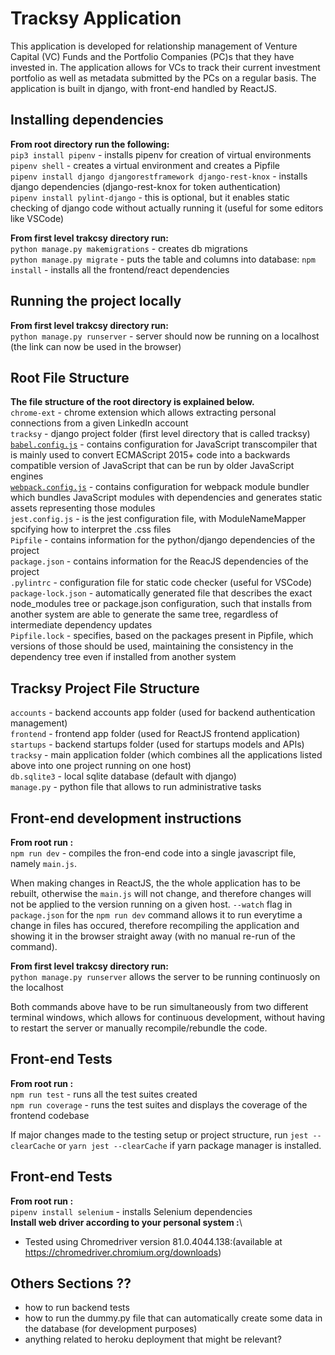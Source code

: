 # Tracksy Application

This application is developed for relationship management of Venture Capital (VC) Funds and the Portfolio Companies (PC)s that they have invested in. The application allows for VCs to track their current investment portfolio as well as metadata submitted by the PCs on a regular basis. The application is built in django, with front-end handled by ReactJS.

## Installing dependencies

**From root directory run the following:**\
`pip3 install pipenv` - installs pipenv for creation of virtual environments \
`pipenv shell` - creates a virtual environment and creates a Pipfile \
`pipenv install django djangorestframework django-rest-knox` - installs django dependencies (django-rest-knox for token authentication) \
`pipenv install pylint-django` - this is optional, but it enables static checking of django code without actually running it (useful for some editors like VSCode)

**From first level trakcsy directory run:**\
`python manage.py makemigrations` - creates db migrations \
`python manage.py migrate` - puts the table and columns into database:
`npm install` - installs all the frontend/react dependencies

## Running the project locally

**From first level trakcsy directory run:**\
`python manage.py runserver` - server should now be running on a localhost (the link can now be used in the browser)

## Root File Structure

**The file structure of the root directory is explained below.**\
`chrome-ext` - chrome extension which allows extracting personal connections from a given LinkedIn account\
`tracksy` - django project folder (first level directory that is called tracksy)\
[`babel.config.js`](https://babeljs.io/) - contains configuration for JavaScript transcompiler that is mainly used to convert ECMAScript 2015+ code into a backwards compatible version of JavaScript that can be run by older JavaScript engines \
[`webpack.config.js`](https://webpack.js.org/) - contains configuration for webpack module bundler which bundles JavaScript modules with dependencies and generates static assets representing those modules\
`jest.config.js` - is the jest configuration file, with ModuleNameMapper spcifying how to interpret the .css files\
`Pipfile` - contains information for the python/django dependencies of the project \
`package.json` - contains information for the ReacJS dependencies of the project\
`.pylintrc` - configuration file for static code checker (useful for VSCode)\
`package-lock.json` - automatically generated file that describes the exact node_modules tree or package.json configuration, such that installs from another system are able to generate the same tree, regardless of intermediate dependency updates\
`Pipfile.lock` - specifies, based on the packages present in Pipfile, which versions of those should be used, maintaining the consistency in the dependency tree even if installed from another system

## Tracksy Project File Structure

`accounts` - backend accounts app folder (used for backend authentication management)\
`frontend` - frontend app folder (used for ReactJS frontend application) \
`startups` - backend startups folder (used for startups models and APIs)\
`tracksy` - main application folder (which combines all the applications listed above into one project running on one host)\
`db.sqlite3` - local sqlite database (default with django)\
`manage.py` - python file that allows to run administrative tasks

## Front-end development instructions

**From root run :**\
`npm run dev` - compiles the fron-end code into a single javascript file, namely `main.js`.

When making changes in ReactJS, the the whole application has to be rebuilt, otherwise the `main.js` will not change, and therefore changes will not be applied to the version running on a given host. `--watch` flag in `package.json` for the `npm run dev` command allows it to run everytime a change in files has occured, therefore recompiling the application and showing it in the browser straight away (with no manual re-run of the command).

**From first level trakcsy directory run:**\
`python manage.py runserver` allows the server to be running continuosly on the localhost

Both commands above have to be run simultaneously from two different terminal windows, which allows for continuous development, without having to restart the server or manually recompile/rebundle the code.

## Front-end Tests

**From root run :**\
`npm run test` - runs all the test suites created\
`npm run coverage` - runs the test suites and displays the coverage of the frontend codebase

If major changes made to the testing setup or project structure, run `jest --clearCache` or `yarn jest --clearCache` if yarn package manager is installed.

## Front-end Tests

**From root run :**\
`pipenv install selenium` - installs Selenium dependencies\
**Install web driver according to your personal system :**\
- Tested using Chromedriver version 81.0.4044.138:(available at https://chromedriver.chromium.org/downloads) 

## Others Sections ??

- how to run backend tests
- how to run the dummy.py file that can automatically create some data in the database (for development purposes)
- anything related to heroku deployment that might be relevant?
